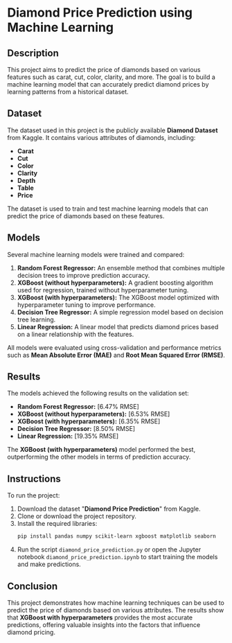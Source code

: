 # Diamond Price Prediction using Machine Learning

## Description

This project aims to predict the price of diamonds based on various features such as carat, cut, color, clarity, and more. The goal is to build a machine learning model that can accurately predict diamond prices by learning patterns from a historical dataset.

## Dataset

The dataset used in this project is the publicly available **Diamond Dataset** from Kaggle. It contains various attributes of diamonds, including:

- **Carat**
- **Cut**
- **Color**
- **Clarity**
- **Depth**
- **Table**
- **Price**

The dataset is used to train and test machine learning models that can predict the price of diamonds based on these features.

## Models

Several machine learning models were trained and compared:

1. **Random Forest Regressor:** An ensemble method that combines multiple decision trees to improve prediction accuracy.
2. **XGBoost (without hyperparameters):** A gradient boosting algorithm used for regression, trained without hyperparameter tuning.
3. **XGBoost (with hyperparameters):** The XGBoost model optimized with hyperparameter tuning to improve performance.
4. **Decision Tree Regressor:** A simple regression model based on decision tree learning.
5. **Linear Regression:** A linear model that predicts diamond prices based on a linear relationship with the features.

All models were evaluated using cross-validation and performance metrics such as **Mean Absolute Error (MAE)** and **Root Mean Squared Error (RMSE)**.

## Results

The models achieved the following results on the validation set:

* **Random Forest Regressor:** [6.47% RMSE]
* **XGBoost (without hyperparameters):** [6.53% RMSE]
* **XGBoost (with hyperparameters):** [6.35% RMSE]
* **Decision Tree Regressor:** [8.50% RMSE]
* **Linear Regression:** [19.35% RMSE]

The **XGBoost (with hyperparameters)** model performed the best, outperforming the other models in terms of prediction accuracy.

## Instructions

To run the project:

1. Download the dataset "**Diamond Price Prediction**" from Kaggle.
2. Clone or download the project repository.
3. Install the required libraries:
    ```bash
    pip install pandas numpy scikit-learn xgboost matplotlib seaborn
    ```
4. Run the script `diamond_price_prediction.py` or open the Jupyter notebook `diamond_price_prediction.ipynb` to start training the models and make predictions.

## Conclusion

This project demonstrates how machine learning techniques can be used to predict the price of diamonds based on various attributes. The results show that **XGBoost with hyperparameters** provides the most accurate predictions, offering valuable insights into the factors that influence diamond pricing.
